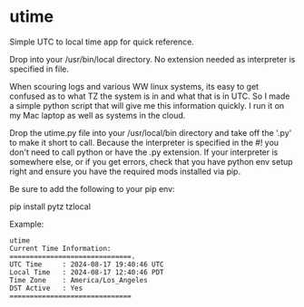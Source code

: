 # utime
Simple UTC to local time app for quick reference.

Drop into your /usr/bin/local directory. No extension needed as interpreter is specified in file.

When scouring logs and various WW linux systems, its easy to get confused as to what TZ the system is in and what that is in UTC. So I made a simple python script that will give me this information quickly. I run it on my Mac laptop as well as systems in the cloud.

Drop the utime.py file into your /usr/local/bin directory and take off the '.py' to make it short to call. Because the interpreter is specified in the #! you don't need to call python or have the .py extension. If your interpreter is somewhere else, or if you get errors, check that you have python env setup right and ensure you have the required mods installed via pip.

Be sure to add the following to your pip env:

pip install pytz tzlocal



Example:

    utime 
    Current Time Information:  
    ==============================. 
    UTC Time     : 2024-08-17 19:40:46 UTC  
    Local Time   : 2024-08-17 12:40:46 PDT  
    Time Zone    : America/Los_Angeles  
    DST Active   : Yes  
    ==============================  



